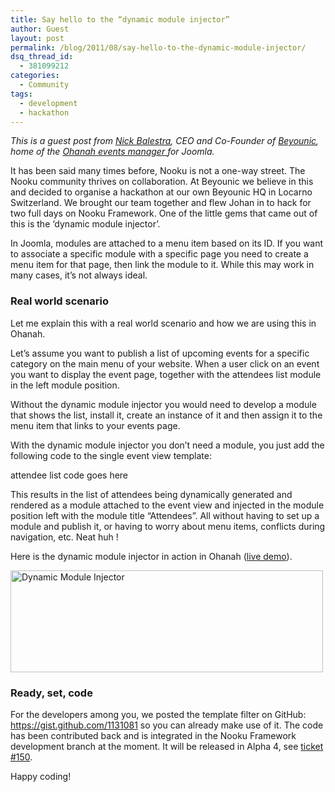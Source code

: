 ```yaml
---
title: Say hello to the “dynamic module injector”
author: Guest
layout: post
permalink: /blog/2011/08/say-hello-to-the-dynamic-module-injector/
dsq_thread_id:
  - 381099212
categories:
  - Community
tags:
  - development
  - hackathon
---
```

*This is a guest post from [Nick Balestra][1], CEO and Co-Founder of [Beyounic][2], home of the [Ohanah events manager ][3]for Joomla.*

It has been said many times before, Nooku is not a one-way street. The Nooku community thrives on collaboration. At Beyounic we believe in this and decided to organise a hackathon at our own Beyounic HQ in Locarno Switzerland. We brought our team together and flew Johan in to hack for two full days on Nooku Framework. One of the little gems that came out of this is the ‘dynamic module injector’.

In Joomla, modules are attached to a menu item based on its ID. If you want to associate a specific module with a specific page you need to create a menu item for that page, then link the module to it. While this may work in many cases, it&#8217;s not always ideal.

<!--more-->

### Real world scenario

Let me explain this with a real world scenario and how we are using this in Ohanah.

Let&#8217;s assume you want to publish a list of upcoming events for a specific category on the main menu of your website. When a user click on an event you want to display the event page, together with the attendees list module in the left module position.

Without the dynamic module injector you would need to develop a module that shows the list, install it, create an instance of it and then assign it to the menu item that links to your events page.

With the dynamic module injector you don’t need a module, you just add the following code to the single event view template:

<module title=”Attendees” position=”left”>attendee list code goes here</module>

This results in the list of attendees being dynamically generated and rendered as a module attached to the event view and injected in the module position left with the module title “Attendees”. All without having to set up a module and publish it, or having to worry about menu items, conflicts during navigation, etc. Neat huh !

Here is the dynamic module injector in action in Ohanah ([live demo][4]).

[<img src="http://farm7.static.flickr.com/6125/6025404542_29563c425f.jpg" alt="Dynamic Module Injector" width="500" height="163" />][5]

### Ready, set, code

For the developers among you, we posted the template filter on GitHub: <https://gist.github.com/1131081> so you can already make use of it. The code has been contributed back and is integrated in the Nooku Framework development branch at the moment. It will be released in Alpha 4, see [ticket #150][6].

Happy coding!

 [1]: http://twitter.com/#!/nickbalestra
 [2]: http://www.beyounic.com
 [3]: http://app.ohanah.com/
 [4]: http://app.ohanah.com/demo/index.php?option=com_ohanah&view=event&id=14&Itemid=238
 [5]: http://www.flickr.com/photos/nooku/6025404542/ "Dynamic Module Injector by Nooku, on Flickr"
 [6]: https://nooku.assembla.com/spaces/nooku-framework/tickets/150-dynamic-module-injector